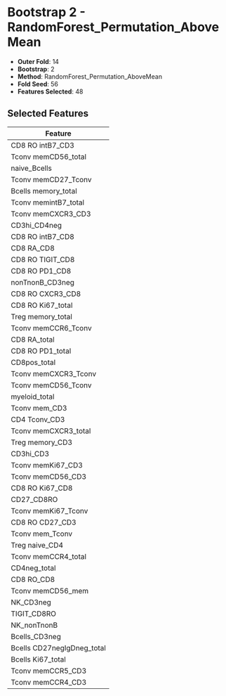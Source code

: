 # Bootstrap 2 - RandomForest_Permutation_AboveMean

- **Outer Fold**: 14
- **Bootstrap**: 2
- **Method**: RandomForest_Permutation_AboveMean
- **Fold Seed**: 56
- **Features Selected**: 48

## Selected Features

| Feature |
|---------|
| CD8 RO intB7_CD3 |
| Tconv memCD56_total |
| naive_Bcells |
| Tconv memCD27_Tconv |
| Bcells memory_total |
| Tconv memintB7_total |
| Tconv memCXCR3_CD3 |
| CD3hi_CD4neg |
| CD8 RO intB7_CD8 |
| CD8 RA_CD8 |
| CD8 RO TIGIT_CD8 |
| CD8 RO PD1_CD8 |
| nonTnonB_CD3neg |
| CD8 RO CXCR3_CD8 |
| CD8 RO Ki67_total |
| Treg memory_total |
| Tconv memCCR6_Tconv |
| CD8 RA_total |
| CD8 RO PD1_total |
| CD8pos_total |
| Tconv memCXCR3_Tconv |
| Tconv memCD56_Tconv |
| myeloid_total |
| Tconv mem_CD3 |
| CD4 Tconv_CD3 |
| Tconv memCXCR3_total |
| Treg memory_CD3 |
| CD3hi_CD3 |
| Tconv memKi67_CD3 |
| Tconv memCD56_CD3 |
| CD8 RO Ki67_CD8 |
| CD27_CD8RO |
| Tconv memKi67_Tconv |
| CD8 RO CD27_CD3 |
| Tconv mem_Tconv |
| Treg naive_CD4 |
| Tconv memCCR4_total |
| CD4neg_total |
| CD8 RO_CD8 |
| Tconv memCD56_mem |
| NK_CD3neg |
| TIGIT_CD8RO |
| NK_nonTnonB |
| Bcells_CD3neg |
| Bcells CD27negIgDneg_total |
| Bcells Ki67_total |
| Tconv memCCR5_CD3 |
| Tconv memCCR4_CD3 |
